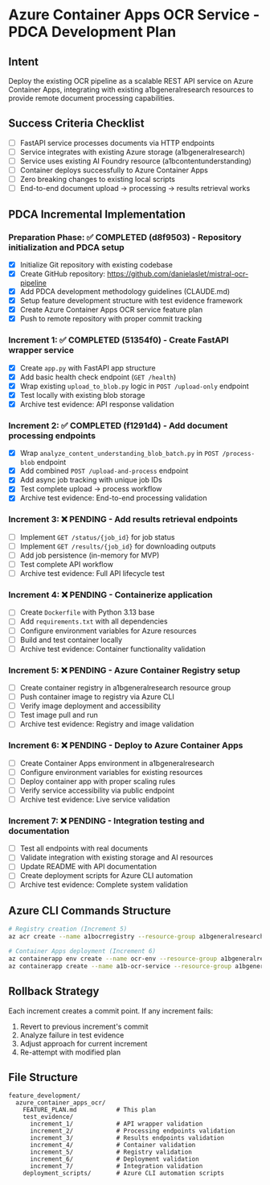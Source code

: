 # Azure Container Apps OCR Service - PDCA Development Plan

## **Intent**
Deploy the existing OCR pipeline as a scalable REST API service on Azure Container Apps, integrating with existing a1bgeneralresearch resources to provide remote document processing capabilities.

## **Success Criteria Checklist**
- [ ] FastAPI service processes documents via HTTP endpoints
- [ ] Service integrates with existing Azure storage (a1bgeneralresearch) 
- [ ] Service uses existing AI Foundry resource (a1bcontentunderstanding)
- [ ] Container deploys successfully to Azure Container Apps
- [ ] Zero breaking changes to existing local scripts
- [ ] End-to-end document upload → processing → results retrieval works

## **PDCA Incremental Implementation**

### **Preparation Phase**: ✅ COMPLETED (d8f9503) - Repository initialization and PDCA setup
- [x] Initialize Git repository with existing codebase
- [x] Create GitHub repository: https://github.com/danielaslet/mistral-ocr-pipeline
- [x] Add PDCA development methodology guidelines (CLAUDE.md)
- [x] Setup feature development structure with test evidence framework
- [x] Create Azure Container Apps OCR service feature plan
- [x] Push to remote repository with proper commit tracking

### **Increment 1**: ✅ COMPLETED (51354f0) - Create FastAPI wrapper service
- [x] Create `app.py` with FastAPI app structure
- [x] Add basic health check endpoint (`GET /health`)
- [x] Wrap existing `upload_to_blob.py` logic in `POST /upload-only` endpoint
- [x] Test locally with existing blob storage
- [x] Archive test evidence: API response validation

### **Increment 2**: ✅ COMPLETED (f1291d4) - Add document processing endpoints  
- [x] Wrap `analyze_content_understanding_blob_batch.py` in `POST /process-blob` endpoint
- [x] Add combined `POST /upload-and-process` endpoint
- [x] Add async job tracking with unique job IDs
- [x] Test complete upload → process workflow
- [x] Archive test evidence: End-to-end processing validation

### **Increment 3**: ❌ PENDING - Add results retrieval endpoints
- [ ] Implement `GET /status/{job_id}` for job status
- [ ] Implement `GET /results/{job_id}` for downloading outputs
- [ ] Add job persistence (in-memory for MVP)
- [ ] Test complete API workflow
- [ ] Archive test evidence: Full API lifecycle test

### **Increment 4**: ❌ PENDING - Containerize application
- [ ] Create `Dockerfile` with Python 3.13 base
- [ ] Add `requirements.txt` with all dependencies
- [ ] Configure environment variables for Azure resources
- [ ] Build and test container locally
- [ ] Archive test evidence: Container functionality validation

### **Increment 5**: ❌ PENDING - Azure Container Registry setup
- [ ] Create container registry in a1bgeneralresearch resource group
- [ ] Push container image to registry via Azure CLI
- [ ] Verify image deployment and accessibility
- [ ] Test image pull and run
- [ ] Archive test evidence: Registry and image validation

### **Increment 6**: ❌ PENDING - Deploy to Azure Container Apps
- [ ] Create Container Apps environment in a1bgeneralresearch
- [ ] Configure environment variables for existing resources
- [ ] Deploy container app with proper scaling rules
- [ ] Verify service accessibility via public endpoint
- [ ] Archive test evidence: Live service validation

### **Increment 7**: ❌ PENDING - Integration testing and documentation
- [ ] Test all endpoints with real documents
- [ ] Validate integration with existing storage and AI resources
- [ ] Update README with API documentation
- [ ] Create deployment scripts for Azure CLI automation
- [ ] Archive test evidence: Complete system validation

## **Azure CLI Commands Structure**
```bash
# Registry creation (Increment 5)
az acr create --name a1bocrregistry --resource-group a1bgeneralresearch --sku Basic

# Container Apps deployment (Increment 6) 
az containerapp env create --name ocr-env --resource-group a1bgeneralresearch
az containerapp create --name a1b-ocr-service --resource-group a1bgeneralresearch --environment ocr-env
```

## **Rollback Strategy**
Each increment creates a commit point. If any increment fails:
1. Revert to previous increment's commit
2. Analyze failure in test evidence
3. Adjust approach for current increment
4. Re-attempt with modified plan

## **File Structure**
```
feature_development/
  azure_container_apps_ocr/
    FEATURE_PLAN.md           # This plan
    test_evidence/
      increment_1/            # API wrapper validation
      increment_2/            # Processing endpoints validation  
      increment_3/            # Results endpoints validation
      increment_4/            # Container validation
      increment_5/            # Registry validation
      increment_6/            # Deployment validation
      increment_7/            # Integration validation
    deployment_scripts/       # Azure CLI automation scripts
```
